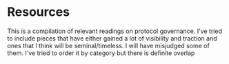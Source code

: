 # Resources

This is a compilation of relevant readings on protocol governance. I've tried to include pieces that have either gained a lot of visibility and traction and ones that I think will be seminal/timeless. I will have misjudged some of them. I've tried to order it by category but there is definite overlap
